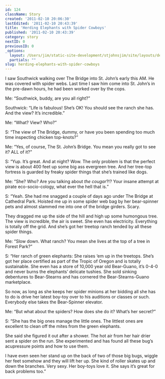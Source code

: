 ```yaml
---
id: 124
className: Story
created: '2011-02-10 20:06:30'
lastEdited: '2011-02-10 20:43:39'
title: 'Herding Elephants with Spider Cowboys'
published: '2011-02-10 20:43:39'
category: story
nextID: 0
previousID: 0
_options:
  layout: /Users/jim/static-site-development/stjohnsjim/site/layouts/default.static.ttml
  partials: ""
slug: herding-elephants-with-spider-cowboys
---
```

<p>I saw Southwick walking over The Bridge into St. John&rsquo;s early this AM.  He was covered with spider webs.  Last time I saw him come into St. John&rsquo;s in the pre-dawn hours, he had been worked over by the cops.</p>
<p>Me: &ldquo;Southwick, buddy, are you all right?&rdquo;</p>
<p>Southwick: &ldquo;Life is fabulous!  She&rsquo;s OK!  You should see the ranch she has.  And the view?  It&rsquo;s incredible.&rdquo;</p>
<p>Me: &ldquo;What?  View?  Who?&rdquo;</p>
<p>S: &ldquo;The view of The Bridge, dummy, or have you been spending too much time inspecting chicken top-knots?&rdquo;</p>
<p>Me: &ldquo;Yes, of course, The St. John&rsquo;s Bridge.  You mean you really got to see it?  ALL of it?&rdquo;</p>
<p>S: &ldquo;Yup.  It&rsquo;s great.  And at night? Wow.  The only problem is that the perfect view is about 400 feet up some big ass evergreen tree.  And her tree-top fortress is guarded by freaky spider things that she&rsquo;s trained like dogs.</p>
<p>Me: &ldquo;She?  Who?  Are you talking about <em>the cougar</em>?!?  Your insane attempt at pirate eco-socio-cology, what ever the hell that is.&rdquo;</p>
<p>S: &ldquo;Yeah.  She had me snagged a couple of days ago under The Bridge at Cathedral Park.  Hoisted me up in some spider web bag by her bear-spinner pets and almost slammed me into one of the bridge girders.  Scary.</p>
<p>They dragged me up the side of the hill and high up some humongous tree.  The view is incredible, the air is sweet.  She even has electricity.  Everything is totally off the grid.  And she&rsquo;s got her treetop ranch tended by all these spider things.</p>
<p>Me: &ldquo;Slow down.  What ranch?  You mean she lives at the top of a tree in Forest Park?&rdquo;</p>
<p>S: &ldquo;Her ranch of green elephants: She raises &lsquo;em up in the treetops.  She&rsquo;s got her place certified as part of the Tropic of Oregon and is totally sustainable.  She even has a store of 10,000 year old Bear-Guano, it&rsquo;s 0-4-0 and never burns the elephants&rsquo; delicate tushies.  She sold sinking debentures to Bear-Stearns and has cornered the Bear-Stearns-Guano marketplace.</p>
<p>So now, as long as she keeps her spider minions at her bidding all she has to do is drive her latest boy-toy over to his auditions or classes or such.  Everybody else takes the Bear-Spinner elevator.</p>
<p>Me: &ldquo;But what about the spiders?  How does she do it?  What&rsquo;s her secret?&rdquo;</p>
<p>S: &ldquo;She has the big ones manage the little ones.  The littlest ones are excellent to clean off the mites from the green elephants.</p>
<p>She said she figured it out after a shower.  The hot air from her hair drier sent a spider on the run.  She experimented and has found all these bug&rsquo;s acupressure points and how to use them.</p>
<p>I have even seen her stand up on the back of two of those big bugs, wiggle her feet somehow and they will lift her up.  She kind of roller skates up and down the branches.  Very sexy.  Her boy-toys love it.  She says it&rsquo;s great for back problems too.&rdquo;</p>
